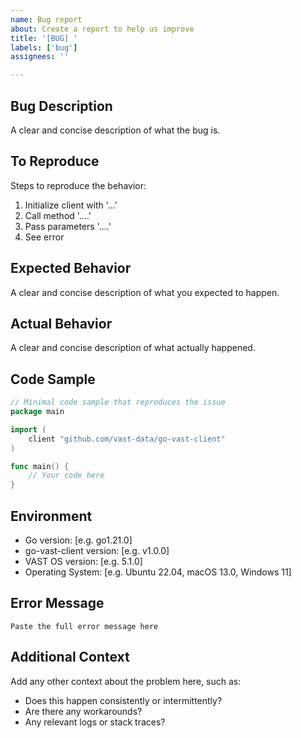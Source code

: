 ```yaml
---
name: Bug report
about: Create a report to help us improve
title: '[BUG] '
labels: ['bug']
assignees: ''

---
```


## Bug Description

A clear and concise description of what the bug is.

## To Reproduce

Steps to reproduce the behavior:

1. Initialize client with '...'
2. Call method '....'
3. Pass parameters '....'
4. See error

## Expected Behavior

A clear and concise description of what you expected to happen.

## Actual Behavior

A clear and concise description of what actually happened.

## Code Sample

```go
// Minimal code sample that reproduces the issue
package main

import (
    client "github.com/vast-data/go-vast-client"
)

func main() {
    // Your code here
}
```

## Environment

- Go version: [e.g. go1.21.0]
- go-vast-client version: [e.g. v1.0.0]
- VAST OS version: [e.g. 5.1.0]
- Operating System: [e.g. Ubuntu 22.04, macOS 13.0, Windows 11]

## Error Message

```
Paste the full error message here
```

## Additional Context

Add any other context about the problem here, such as:
- Does this happen consistently or intermittently?
- Are there any workarounds?
- Any relevant logs or stack traces? 